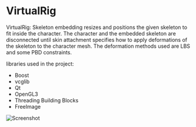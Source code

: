 VirtualRig
===================================

VirtualRig: Skeleton embedding resizes and positions the given skeleton to fit inside the character. The character and the embedded skeleton are disconnected until
skin attachment specifies how to apply deformations of the skeleton to the character mesh. The deformation methods used are LBS and some PBD constraints.

libraries used in the project:
- Boost
- vcglib
- Qt
- OpenGL3
- Threading Building Blocks
- FreeImage 

![Screenshot](https://github.com/NadineAB/VirtualRig/blob/master/Screen%20Shot.png)
